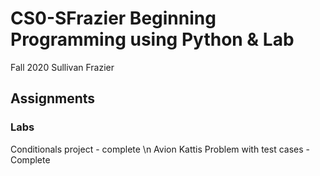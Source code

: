 # CS0-SFrazier Beginning Programming using Python & Lab
Fall 2020
Sullivan Frazier

## Assignments

### Labs
Conditionals project - complete \n
Avion Kattis Problem with test cases - Complete



